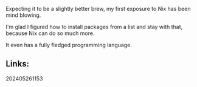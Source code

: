
Expecting it to be a slightly better brew, my first exposure to Nix has been mind blowing. 

I'm glad I figured how to install packages from a list and stay with that, because Nix can do so much more.

It even has a fully fledged programming language.

## Links:



202405261153